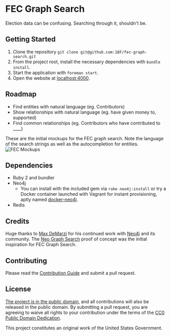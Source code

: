 FEC Graph Search
================

Election data can be confusing. Searching through it, shouldn't be. 


## Getting Started
  1. Clone the repository `git clone git@github.com:18F/fec-graph-search.git`
  2. From the project root, install the necessary dependencies with `bundle install`.
  3. Start the application with `foreman start`. 
  4. Open the website at [localhost:4000](http://localhost:4000).


## Roadmap 

  - Find entities with natural language (eg. Contributors)
  - Show relationships with natural language (eg. have given money to, supported)
  - Find common relationships (eg. Contributors who have contributed to ____)

These are the initial mockups for the FEC graph search. Note the language of the search strings as well as the autocompletion for entities.
![FEC Mockups](https://cloud.githubusercontent.com/assets/582918/3690939/61117b26-134d-11e4-9a67-3e3eb0ed08b4.jpg)



## Dependencies

 - Ruby 2 and bundler
 - Neo4j
   - You can install with the included gem via `rake neo4j:install` or try a Docker container launched with Vagrant for instant provisioning, aptly named [docker-neo4j](https://github.com/amoose/docker-neo4j).
 - Redis



## Credits

Huge thanks to [Max DeMarzi](https://github.com/maxdemarzi) for his continued work with [Neo4j](http://www.neo4j.org/) and its community. The [Neo Graph Search](https://github.com/maxdemarzi/neo_graph_search) proof of concept was the initial inspiration for FEC Graph Search. 



## Contributing

Please read the [Contribution Guide](CONTRIBUTING.md) and submit a pull request.



## License

[The project is in the public domain](LICENSE.md), and all contributions will also be released in the public domain. By submitting a pull request, you are agreeing to waive all rights to your contribution under the terms of the [CC0 Public Domain Dedication](http://creativecommons.org/publicdomain/zero/1.0/).

This project constitutes an original work of the United States Government.